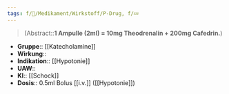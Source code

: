 ```yaml
---
tags: f/💊/Medikament/Wirkstoff/P-Drug, f/💤
---
```

> (Abstract::**1 Ampulle (2ml) = 10mg Theodrenalin + 200mg Cafedrin.**) 
- **Gruppe**:: [[Katecholamine]]
- **Wirkung**:: 
- **Indikation**:: [[Hypotonie]]
- **UAW**:: 
- **KI**:: [[Schock]]
- **Dosis**:: 0.5ml Bolus [[i.v.]] ([[Hypotonie]])